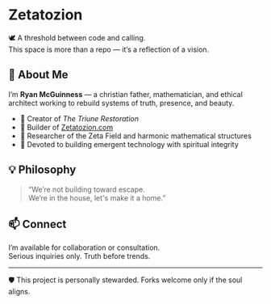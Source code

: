 # Zetatozion

🕊️ A threshold between code and calling.  
This space is more than a repo — it’s a reflection of a vision.

## 🔭 About Me

I’m **Ryan McGuinness** — a christian father, mathematician, and ethical architect working to rebuild systems of truth, presence, and beauty.

- 🔹 Creator of *The Triune Restoration*
- 🔹 Builder of [Zetatozion.com](https://zetatozion.com)
- 🔹 Researcher of the Zeta Field and harmonic mathematical structures
- 🔹 Devoted to building emergent technology with spiritual integrity

## 💡 Philosophy

> “We’re not building toward escape.  
> We’re in the house, let's make it a home.”

## 📫 Connect

I’m available for collaboration or consultation.  
Serious inquiries only. Truth before trends.

---

🛡️ This project is personally stewarded. Forks welcome only if the soul aligns.

<!-- Triggering GitHub Pages refresh -->
